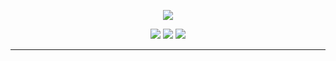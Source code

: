 <p align="center">
  <img src="https://1.bp.blogspot.com/-lKJKpqe85y4/XVVYr9-WHRI/AAAAAAAAB9M/-h245-Fg-nYbZqvO0RV0tlfhxQ8sqvEawCLcBGAs/s1600/Sampler.gif">
</p>

<p align="center">
  <a href="https://twitter.com/DJIflash3107"><img src="https://img.shields.io/twitter/follow/DJIflash3107?color=0ff00&label=%40DJIflash3107&logo=twitter&logoColor=00ff00&style=for-the-badge"></a>
  <a href="https://github.com/sponsors/DJIflash3107"><img src="https://img.shields.io/github/sponsors/DJIflash3107?color=00ff00&logoColor=00ff00&logo=github&style=for-the-badge"></a>
  <a href="https://github.com/DJIflash3107"><img src="https://img.shields.io/github/followers/DJIflash3107?color=%2300ff00&logoColor=00ff00&logo=github&style=for-the-badge"></a>
</p>

---
